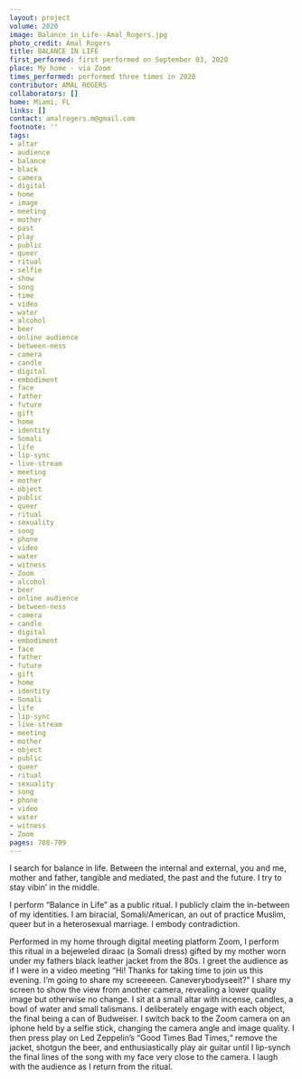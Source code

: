 ```yaml
---
layout: project
volume: 2020
image: Balance_in_Life--Amal_Rogers.jpg
photo_credit: Amal Rogers
title: BALANCE IN LIFE
first_performed: first performed on September 03, 2020
place: My home - via Zoom
times_performed: performed three times in 2020
contributor: AMAL ROGERS
collaborators: []
home: Miami, FL
links: []
contact: amalrogers.m@gmail.com
footnote: ''
tags:
- altar
- audience
- balance
- black
- camera
- digital
- home
- image
- meeting
- mother
- past
- play
- public
- queer
- ritual
- selfie
- show
- song
- time
- video
- water
- alcohol
- beer
- online audience
- between-ness
- camera
- candle
- digital
- embodiment
- face
- father
- future
- gift
- home
- identity
- Somali
- life
- lip-sync
- live-stream
- meeting
- mother
- object
- public
- queer
- ritual
- sexuality
- song
- phone
- video
- water
- witness
- Zoom
- alcohol
- beer
- online audience
- between-ness
- camera
- candle
- digital
- embodiment
- face
- father
- future
- gift
- home
- identity
- Somali
- life
- lip-sync
- live-stream
- meeting
- mother
- object
- public
- queer
- ritual
- sexuality
- song
- phone
- video
- water
- witness
- Zoom
pages: 708-709
---
```


I search for balance in life. Between the internal and external, you and me, mother and father, tangible and mediated, the past and the future. I try to stay vibin’ in the middle. 

I perform “Balance in Life” as a public ritual. I publicly claim the in-between of my identities. I am biracial, Somali/American, an out of practice Muslim, queer but in a heterosexual marriage. I embody contradiction. 

Performed in my home through digital meeting platform Zoom, I perform this ritual in a bejeweled <span class="ITALIC">diraac</span> (a Somali dress) gifted by my mother worn under my fathers black leather jacket from the 80s. I greet the audience as if I were in a video meeting “Hi! Thanks for taking time to join us this evening. I’m going to share my screeeeen. Caneverybodyseeit?” I share my screen to show the view from another camera,  revealing a lower quality image but otherwise no change. I sit at a small altar with incense, candles, a bowl of water and small talismans. I deliberately engage with each object, the final being a can of Budweiser. I switch back to the Zoom camera on an iphone held by a selfie stick, changing the camera angle and image quality. I then press play on Led Zeppelin’s “Good Times Bad Times,“ remove the jacket, shotgun the beer, and enthusiastically play air guitar until I lip-synch the final lines of the song with my face very close to the camera. I laugh with the audience as I return from the ritual. 